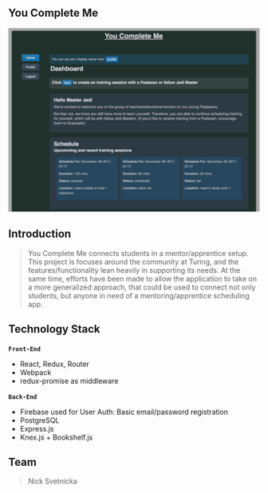 
## You Complete Me

![ScreenShot of App](public/_ss_.png?raw=true "ScreenShot of App")

## Introduction

> You Complete Me connects students in a mentor/apprentice setup. This project is focuses around the community at Turing, and the features/functionality lean heavily in supporting its needs. At the same time, efforts have been made to allow the application to take on a more generalized approach, that could be used to connect not only students, but anyone in need of a mentoring/apprentice scheduling app.

## **Technology Stack**

**`Front-End`**

- React, Redux, Router
- Webpack
- redux-promise as middleware

**`Back-End`**

- Firebase used for User Auth: Basic email/password registration
- PostgreSQL
- Express.js
- Knex.js + Bookshelf.js

## Team

> Nick Svetnicka